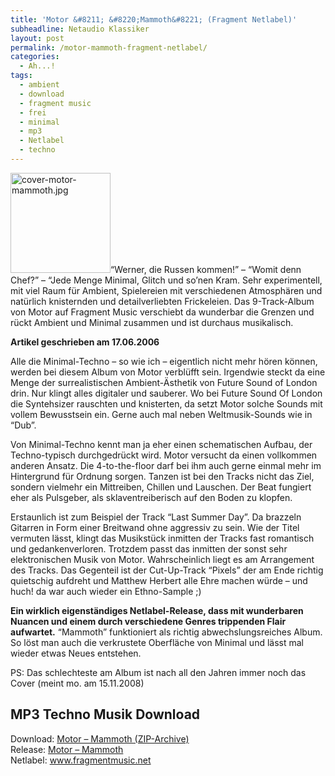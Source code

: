 ```yaml
---
title: 'Motor &#8211; &#8220;Mammoth&#8221; (Fragment Netlabel)'
subheadline: Netaudio Klassiker
layout: post
permalink: /motor-mammoth-fragment-netlabel/
categories:
  - Ah...!
tags:
  - ambient
  - download
  - fragment music
  - frei
  - minimal
  - mp3
  - Netlabel
  - techno
---
```

<img class="left alignleft" src="{{ site.url }}/images/cover-motor-mammoth.jpg" alt="cover-motor-mammoth.jpg" width="160" height="160" />&#8220;Werner, die Russen kommen!&#8221; &#8211; &#8220;Womit denn Chef?&#8221; &#8211; &#8220;Jede Menge Minimal, Glitch und so&#8217;nen Kram. Sehr experimentell, mit viel Raum für Ambient, Spielereien mit verschiedenen Atmosphären und natürlich knisternden und detailverliebten Frickeleien. Das 9-Track-Album von Motor auf Fragment Music verschiebt da wunderbar die Grenzen und rückt Ambient und Minimal zusammen und ist durchaus musikalisch.<!--more-->


  


**Artikel geschrieben am 17.06.2006**

Alle die Minimal-Techno &#8211; so wie ich &#8211; eigentlich nicht mehr hören können, werden bei diesem Album von Motor verblüfft sein. Irgendwie steckt da eine Menge der surrealistischen Ambient-Ästhetik von Future Sound of London drin. Nur klingt alles digitaler und sauberer. Wo bei Future Sound Of London die Syntehsizer rauschten und knisterten, da setzt Motor solche Sounds mit vollem Bewusstsein ein. Gerne auch mal neben Weltmusik-Sounds wie in &#8220;Dub&#8221;.

Von Minimal-Techno kennt man ja eher einen schematischen Aufbau, der Techno-typisch durchgedrückt wird. Motor versucht da einen vollkommen anderen Ansatz. Die 4-to-the-floor darf bei ihm auch gerne einmal mehr im Hintergrund für Ordnung sorgen. Tanzen ist bei den Tracks nicht das Ziel, sondern vielmehr ein Mittreiben, Chillen und Lauschen. Der Beat fungiert eher als Pulsgeber, als sklaventreiberisch auf den Boden zu klopfen.

Erstaunlich ist zum Beispiel der Track &#8220;Last Summer Day&#8221;. Da brazzeln Gitarren in Form einer Breitwand ohne aggressiv zu sein. Wie der Titel vermuten lässt, klingt das Musikstück inmitten der Tracks fast romantisch und gedankenverloren. Trotzdem passt das inmitten der sonst sehr elektronischen Musik von Motor. Wahrscheinlich liegt es am Arrangement des Tracks. Das Gegenteil ist der Cut-Up-Track &#8220;Pixels&#8221; der am Ende richtig quietschig aufdreht und Matthew Herbert alle Ehre machen würde &#8211; und huch! da war auch wieder ein Ethno-Sample ;)

**Ein wirklich eigenständiges Netlabel-Release, dass mit wunderbaren Nuancen und einem durch verschiedene Genres trippenden Flair aufwartet.** &#8220;Mammoth&#8221; funktioniert als richtig abwechslungsreiches Album. So löst man auch die verkrustete Oberfläche von Minimal und lässt mal wieder etwas Neues entstehen.

PS: Das schlechteste am Album ist nach all den Jahren immer noch das Cover (meint mo. am 15.11.2008)

## MP3 Techno Musik Download

Download: [Motor &#8211; Mammoth (ZIP-Archive)][1]  
Release: <a href="http://www.fragmentmusic.net/release_1.php?rel_id=11" target="_blank">Motor &#8211; Mammoth</a>  
Netlabel: <a href="http://www.fragmentmusic.net" target="_blank">www.fragmentmusic.net</a>

 [1]: http://www.archive.org/download/frag011/frag011_motor_-_mammoth.zip